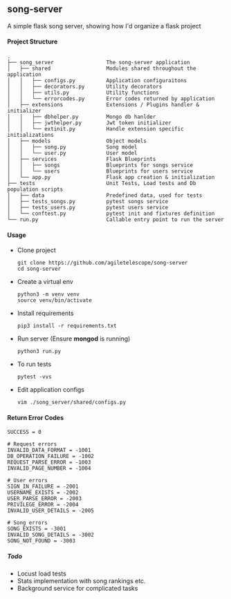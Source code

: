 
## song-server
A simple flask song server, showing how I'd organize a flask project

#### Project Structure
```
.
├── song_server                 The song-server application
│   ├── shared                  Modules shared throughout the application
│   │   ├── configs.py          Application configuraitons
│   │   ├── decorators.py       Utility decorators
│   │   ├── utils.py            Utility functions
│   │   └── errorcodes.py       Error codes returned by application
│   ├── extensions              Extensions / Plugins handler & initializer
│   │   ├── dbhelper.py         Mongo db hanlder
│   │   ├── jwthelper.py        Jwt token initializer
│   │   └── extinit.py          Handle extension specific initializations
│   ├── models                  Object models
│   │   ├── song.py             Song model
│   │   └── user.py             User model
│   ├── services                Flask Blueprints
│   │   ├── songs               Blueprints for songs service
│   │   └── users               Blueprints for users service
│   └── app.py                  Flask app creation & initialization
├── tests                       Unit Tests, Load tests and Db population scripts
│   ├── data                    Predefined data, used for tests
│   ├── tests_songs.py          pytest songs service
│   ├── tests_users.py          pytest users service
│   └── conftest.py             pytest init and fixtures definition
└── run.py                      Callable entry point to run the server
```

#### Usage
- Clone project
    ```
    git clone https://github.com/agiletelescope/song-server
    cd song-server
    ```
- Create a virtual env
    ```
    python3 -m venv venv
    source venv/bin/activate
    ```
- Install requirements
    ```
    pip3 install -r requirements.txt
    ```
- Run server (Ensure **mongod** is running)
    ```
    python3 run.py
    ```
- To run tests
    ```
    pytest -vvs
    ```
- Edit application configs
    ```
    vim ./song_server/shared/configs.py
    ```

#### Return Error Codes

```
SUCCESS = 0
```
```
# Request errors
INVALID_DATA_FORMAT = -1001
DB_OPERATION_FAILURE = -1002
REQUEST_PARSE_ERROR = -1003
INVALID_PAGE_NUMBER = -1004
```

```
# User errors
SIGN_IN_FAILURE = -2001
USERNAME_EXISTS = -2002
USER_PARSE_ERROR = -2003
PRIVILEGE_ERROR = -2004
INVALID_USER_DETAILS = -2005
```

```
# Song errors
SONG_EXISTS = -3001
INVALID_SONG_DETAILS = -3002
SONG_NOT_FOUND = -3003
```

##### Todo

- Locust load tests
- Stats implementation with song rankings etc.
- Background service for complicated tasks
